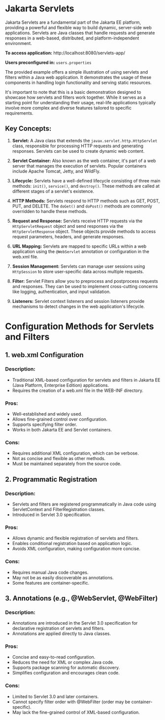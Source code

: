 # Jakarta Servlets

Jakarta Servlets are a fundamental part of the Jakarta EE platform, providing a powerful and
flexible way to build dynamic, server-side web applications. Servlets are Java classes that handle requests and generate
responses in a web-based, distributed, and platform-independent environment.

**To access application:** http://localhost:8080/servlets-app/

**Users preconfigured in:** `users.properties`

The provided example offers a simple illustration of using servlets and filters within a Java web application. It
demonstrates the usage of these components in handling login functionality and serving static resources.

It's important to note that this is a basic demonstration designed to showcase how servlets and filters work together.
While it serves
as a starting point for understanding their usage, real-life applications typically involve more complex and diverse
features tailored to specific requirements.

## Key Concepts:

1. **Servlet:** A Java class that extends the `javax.servlet.http.HttpServlet` class, responsible for processing HTTP
   requests and generating responses. Servlets can be used to create dynamic web content.

2. **Servlet Container:** Also known as the web container, it's part of a web server that manages the execution of
   servlets. Popular containers include Apache Tomcat, Jetty, and WildFly.

3. **Lifecycle:** Servlets have a well-defined lifecycle consisting of three main methods: `init()`, `service()`,
   and `destroy()`. These methods are called at different stages of a servlet's existence.

4. **HTTP Methods:** Servlets respond to HTTP methods such as GET, POST, PUT, and DELETE. The `doGet()` and `doPost()`
   methods are commonly overridden to handle these methods.

5. **Request and Response:** Servlets receive HTTP requests via the `HttpServletRequest` object and send responses via
   the `HttpServletResponse` object. These objects provide methods to access request parameters, headers, and generate
   responses.

6. **URL Mapping:** Servlets are mapped to specific URLs within a web application using the `@WebServlet` annotation or
   configuration in the web.xml file.

7. **Session Management:** Servlets can manage user sessions using `HttpSession` to store user-specific data across
   multiple requests.

8. **Filter:** Servlet Filters allow you to preprocess and postprocess requests and responses. They can be used to
   implement cross-cutting concerns like logging, authentication, and input validation.

9. **Listeners:** Servlet context listeners and session listeners provide mechanisms to detect changes in the web
   application's lifecycle.

# Configuration Methods for Servlets and Filters

## 1. web.xml Configuration

### Description:

- Traditional XML-based configuration for servlets and filters in Jakarta EE (Java Platform, Enterprise Edition)
  applications.
- Requires the creation of a web.xml file in the WEB-INF directory.

### Pros:

- Well-established and widely used.
- Allows fine-grained control over configuration.
- Supports specifying filter order.
- Works in both Jakarta EE and Servlet containers.

### Cons:

- Requires additional XML configuration, which can be verbose.
- Not as concise and flexible as other methods.
- Must be maintained separately from the source code.

## 2. Programmatic Registration

### Description:

- Servlets and filters are registered programmatically in Java code using ServletContext and FilterRegistration classes.
- Introduced in Servlet 3.0 specification.

### Pros:

- Allows dynamic and flexible registration of servlets and filters.
- Enables conditional registration based on application logic.
- Avoids XML configuration, making configuration more concise.

### Cons:

- Requires manual Java code changes.
- May not be as easily discoverable as annotations.
- Some features are container-specific.

## 3. Annotations (e.g., @WebServlet, @WebFilter)

### Description:

- Annotations are introduced in the Servlet 3.0 specification for declarative registration of servlets and filters.
- Annotations are applied directly to Java classes.

### Pros:

- Concise and easy-to-read configuration.
- Reduces the need for XML or complex Java code.
- Supports package scanning for automatic discovery.
- Simplifies configuration and encourages clean code.

### Cons:

- Limited to Servlet 3.0 and later containers.
- Cannot specify filter order with @WebFilter (order may be container-specific).
- May lack the fine-grained control of XML-based configuration.